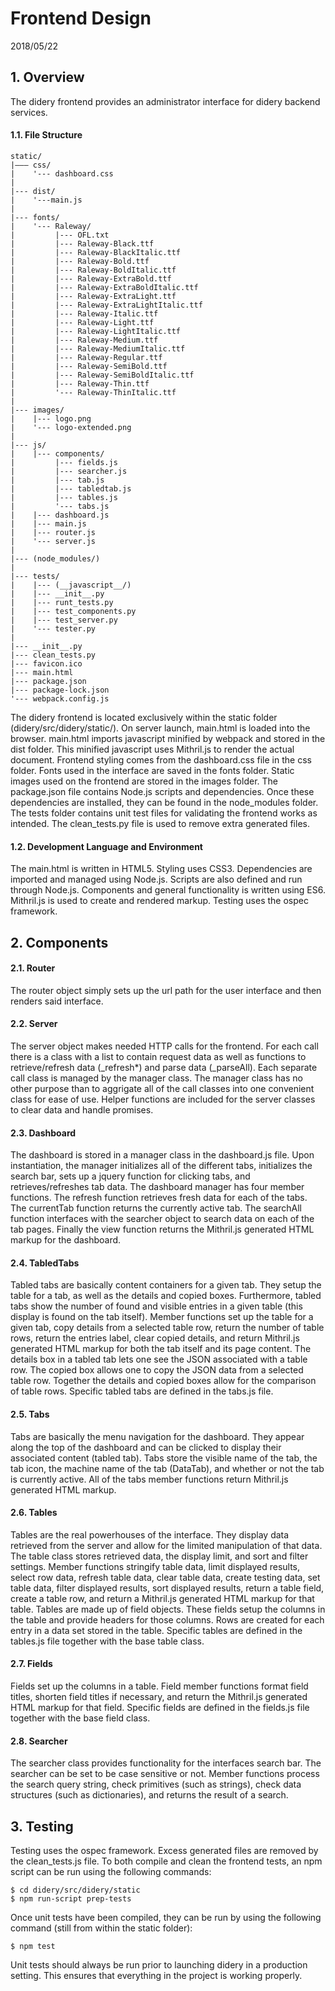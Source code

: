 # Frontend Design

2018/05/22

## 1. Overview
The  didery frontend provides an administrator interface for didery backend services.

#### 1.1. File Structure
```
static/
|––– css/
|    '--- dashboard.css
|
|--- dist/
|    '---main.js
|
|--- fonts/
|    '--- Raleway/
|         |--- OFL.txt
|         |--- Raleway-Black.ttf
|         |--- Raleway-BlackItalic.ttf
|         |--- Raleway-Bold.ttf
|         |--- Raleway-BoldItalic.ttf
|         |--- Raleway-ExtraBold.ttf
|         |--- Raleway-ExtraBoldItalic.ttf
|         |--- Raleway-ExtraLight.ttf
|         |--- Raleway-ExtraLightItalic.ttf
|         |--- Raleway-Italic.ttf
|         |--- Raleway-Light.ttf
|         |--- Raleway-LightItalic.ttf
|         |--- Raleway-Medium.ttf
|         |--- Raleway-MediumItalic.ttf
|         |--- Raleway-Regular.ttf
|         |--- Raleway-SemiBold.ttf
|         |--- Raleway-SemiBoldItalic.ttf
|         |--- Raleway-Thin.ttf
|         '--- Raleway-ThinItalic.ttf
|
|--- images/
|    |--- logo.png
|    '--- logo-extended.png
|
|--- js/
|    |--- components/
|         |--- fields.js
|         |--- searcher.js
|         |--- tab.js
|         |--- tabledtab.js
|         |--- tables.js
|         '--- tabs.js
|    |--- dashboard.js
|    |--- main.js
|    |--- router.js
|    '--- server.js
|
|--- (node_modules/)
|
|--- tests/
|    |--- (__javascript__/)
|    |--- __init__.py
|    |--- runt_tests.py
|    |--- test_components.py
|    |--- test_server.py
|    '--- tester.py
|
|--- __init__.py
|--- clean_tests.py
|--- favicon.ico
|--- main.html
|--- package.json
|--- package-lock.json
'--- webpack.config.js
```

The didery frontend is located exclusively within the static folder (didery/src/didery/static/). On server launch, 
main.html is loaded into the browser. main.html imports javascript minified by webpack and stored in the dist 
folder. This minified javascript uses Mithril.js to render the actual document. Frontend styling comes from the 
dashboard.css file in the css folder. Fonts used in the interface are saved in the fonts folder. Static images used on
the frontend are stored in the images folder. The package.json file contains Node.js scripts and dependencies. Once 
these dependencies are installed, they can be found in the node_modules folder. The tests folder contains unit test 
files for validating the frontend works as intended. The clean_tests.py file is used to remove extra generated files.

#### 1.2. Development Language and Environment
The main.html is written in HTML5. Styling uses CSS3. Dependencies are imported and managed using Node.js. Scripts are
also defined and run through Node.js. Components and general functionality is written using ES6. Mithril.js is used to 
create and rendered markup. Testing uses the ospec framework.

## 2. Components

#### 2.1. Router
The router object simply sets up the url path for the user interface and then renders said interface.

#### 2.2. Server
The server object makes needed HTTP calls for the frontend. For each call there is a class with a list to contain 
request data as well as functions to retrieve/refresh data (_refresh*) and parse data (_parseAll). Each separate call 
class is managed by the manager class. The manager class has no other purpose than to aggrigate all of the call classes
into one convenient class for ease of use. Helper functions are included for the server classes to clear data and handle
promises. 

#### 2.3. Dashboard
The dashboard is stored in a manager class in the dashboard.js file. Upon instantiation, the manager initializes all of
the different tabs, initializes the search bar, sets up a jquery function for clicking tabs, and retrieves/refreshes tab
data. The dashboard manager has four member functions. The refresh function retrieves fresh data for each of the tabs.
The currentTab function returns the currently active tab. The searchAll function interfaces with the searcher object to 
search data on each of the tab pages. Finally the view function returns the Mithril.js generated HTML markup for the 
dashboard.

#### 2.4. TabledTabs
Tabled tabs are basically content containers for a given tab. They setup the table for a tab, as well as the details and
copied boxes. Furthermore, tabled tabs show the number of found and visible entries in a given table (this display is 
found on the tab itself). Member functions set up the table for a given tab, copy details from a selected table row, 
return the number of table rows, return the entries label, clear copied details, and return Mithril.js generated HTML
markup for both the tab itself and its page content. The details box in a tabled tab lets one see the JSON associated
with a table row. The copied box allows one to copy the JSON data from a selected table row. Together the details and
copied boxes allow for the comparison of table rows. Specific tabled tabs are defined in the tabs.js file.


#### 2.5. Tabs
Tabs are basically the menu navigation for the dashboard. They appear along the top of the dashboard and can be clicked
to display their associated content (tabled tab). Tabs store the visible name of the tab, the tab icon, the machine name
of the tab (DataTab), and whether or not the tab is currently active. All of the tabs member functions return Mithril.js
generated HTML markup.

#### 2.6. Tables
Tables are the real powerhouses of the interface. They display data retrieved from the server and allow for the limited
manipulation of that data. The table class stores retrieved data, the display limit, and sort and filter settings.
Member functions stringify table data, limit displayed results, select row data, refresh table data, clear table data, 
create testing data, set table data, filter displayed results, sort displayed results, return a table field, create a
table row, and return a Mithril.js generated HTML markup for that table. Tables are made up of field objects. These 
fields setup the columns in the table and provide headers for those columns. Rows are created for each entry in a data
set stored in the table. Specific tables are defined in the tables.js file together with the base table class.

#### 2.7. Fields
Fields set up the columns in a table. Field member functions format field titles, shorten field titles if necessary, and
return the Mithril.js generated HTML markup for that field. Specific fields are defined in the fields.js file together 
with the base field class.

#### 2.8. Searcher
The searcher class provides functionality for the interfaces search bar. The searcher can be set to be case sensitive or
not. Member functions process the search query string, check primitives (such as strings), check data structures (such 
as dictionaries), and returns the result of a search.

## 3. Testing
Testing uses the ospec framework. Excess generated files are removed by the clean_tests.js file. To both compile and clean the frontend tests, an npm 
script can be run using the following commands:
```
$ cd didery/src/didery/static
$ npm run-script prep-tests
```
Once unit tests have been compiled, they can be run by using the following command (still from within the static 
folder):
```
$ npm test
```
Unit tests should always be run prior to launching didery in a production setting. This ensures that everything in the 
project is working properly.
